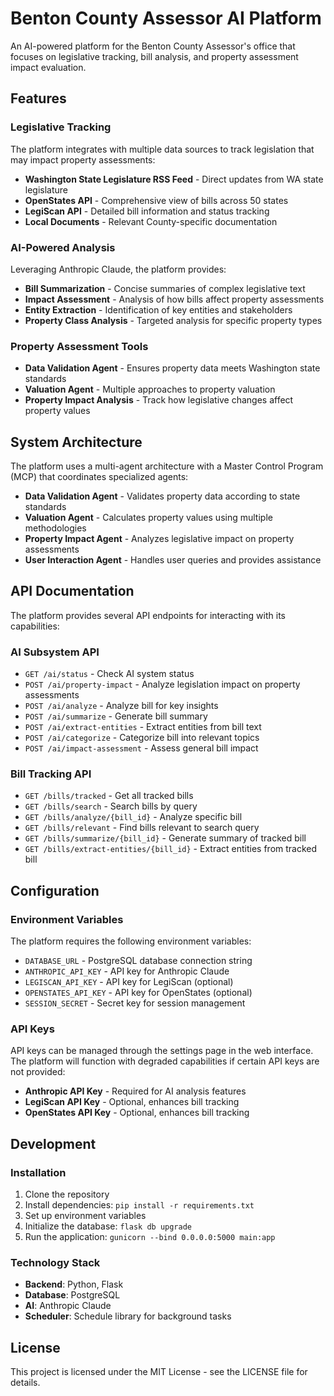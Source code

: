 # Benton County Assessor AI Platform

An AI-powered platform for the Benton County Assessor's office that focuses on legislative tracking, bill analysis, and property assessment impact evaluation.

## Features

### Legislative Tracking

The platform integrates with multiple data sources to track legislation that may impact property assessments:

- **Washington State Legislature RSS Feed** - Direct updates from WA state legislature
- **OpenStates API** - Comprehensive view of bills across 50 states
- **LegiScan API** - Detailed bill information and status tracking
- **Local Documents** - Relevant County-specific documentation

### AI-Powered Analysis

Leveraging Anthropic Claude, the platform provides:

- **Bill Summarization** - Concise summaries of complex legislative text
- **Impact Assessment** - Analysis of how bills affect property assessments
- **Entity Extraction** - Identification of key entities and stakeholders
- **Property Class Analysis** - Targeted analysis for specific property types

### Property Assessment Tools

- **Data Validation Agent** - Ensures property data meets Washington state standards
- **Valuation Agent** - Multiple approaches to property valuation
- **Property Impact Analysis** - Track how legislative changes affect property values

## System Architecture

The platform uses a multi-agent architecture with a Master Control Program (MCP) that coordinates specialized agents:

- **Data Validation Agent** - Validates property data according to state standards
- **Valuation Agent** - Calculates property values using multiple methodologies
- **Property Impact Agent** - Analyzes legislative impact on property assessments
- **User Interaction Agent** - Handles user queries and provides assistance

## API Documentation

The platform provides several API endpoints for interacting with its capabilities:

### AI Subsystem API

- `GET /ai/status` - Check AI system status
- `POST /ai/property-impact` - Analyze legislation impact on property assessments
- `POST /ai/analyze` - Analyze bill for key insights
- `POST /ai/summarize` - Generate bill summary
- `POST /ai/extract-entities` - Extract entities from bill text
- `POST /ai/categorize` - Categorize bill into relevant topics
- `POST /ai/impact-assessment` - Assess general bill impact

### Bill Tracking API

- `GET /bills/tracked` - Get all tracked bills
- `GET /bills/search` - Search bills by query
- `GET /bills/analyze/{bill_id}` - Analyze specific bill
- `GET /bills/relevant` - Find bills relevant to search query
- `GET /bills/summarize/{bill_id}` - Generate summary of tracked bill
- `GET /bills/extract-entities/{bill_id}` - Extract entities from tracked bill

## Configuration

### Environment Variables

The platform requires the following environment variables:

- `DATABASE_URL` - PostgreSQL database connection string
- `ANTHROPIC_API_KEY` - API key for Anthropic Claude
- `LEGISCAN_API_KEY` - API key for LegiScan (optional)
- `OPENSTATES_API_KEY` - API key for OpenStates (optional)
- `SESSION_SECRET` - Secret key for session management

### API Keys

API keys can be managed through the settings page in the web interface. The platform will function with degraded capabilities if certain API keys are not provided:

- **Anthropic API Key** - Required for AI analysis features
- **LegiScan API Key** - Optional, enhances bill tracking
- **OpenStates API Key** - Optional, enhances bill tracking

## Development

### Installation

1. Clone the repository
2. Install dependencies: `pip install -r requirements.txt`
3. Set up environment variables
4. Initialize the database: `flask db upgrade`
5. Run the application: `gunicorn --bind 0.0.0.0:5000 main:app`

### Technology Stack

- **Backend**: Python, Flask
- **Database**: PostgreSQL
- **AI**: Anthropic Claude
- **Scheduler**: Schedule library for background tasks

## License

This project is licensed under the MIT License - see the LICENSE file for details.